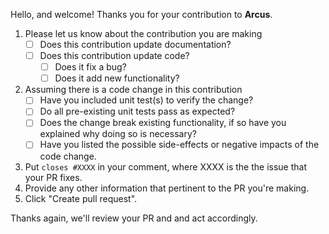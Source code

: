 Hello, and welcome! Thanks you for your contribution to **Arcus**.

1. Please let us know about the contribution you are making
   - [ ] Does this contribution update documentation?
   - [ ] Does this contribution update code?
      - [ ] Does it fix a bug?
      - [ ] Does it add new functionality?      

1. Assuming there is a code change in this contribution
   - [ ] Have you included unit test(s) to verify the change?
   - [ ] Do all pre-existing unit tests pass as expected?
   - [ ] Does the change break existing functionality, if so have you explained why doing so is necessary?
   - [ ] Have you listed the possible side-effects or negative impacts of the code change.

1. Put `closes #XXXX` in your comment, where XXXX is the the issue that your PR fixes.
1. Provide any other information that pertinent to the PR you're making. 
1. Click "Create pull request".

Thanks again, we'll review your PR and and act accordingly.
